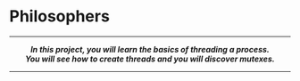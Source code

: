 # Philosophers

---

<div align="center">
<i><b>In this project, you will learn the basics of threading a process.<br \>
You will see how to create threads and you will discover mutexes.<i \><b \>

---
